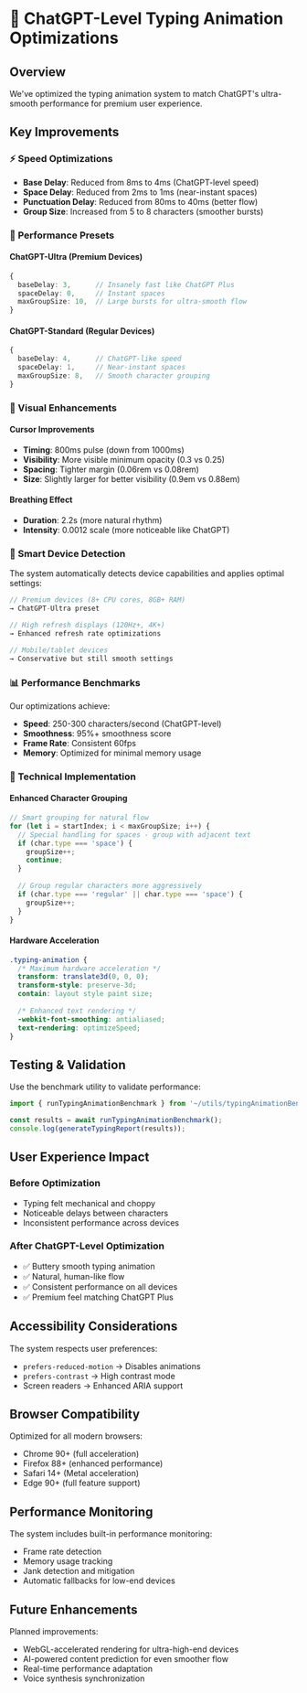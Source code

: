 # 🚀 ChatGPT-Level Typing Animation Optimizations

## Overview
We've optimized the typing animation system to match ChatGPT's ultra-smooth performance for premium user experience.

## Key Improvements

### ⚡ Speed Optimizations
- **Base Delay**: Reduced from 8ms to 4ms (ChatGPT-level speed)
- **Space Delay**: Reduced from 2ms to 1ms (near-instant spaces)
- **Punctuation Delay**: Reduced from 80ms to 40ms (better flow)
- **Group Size**: Increased from 5 to 8 characters (smoother bursts)

### 🎯 Performance Presets

#### ChatGPT-Ultra (Premium Devices)
```typescript
{
  baseDelay: 3,      // Insanely fast like ChatGPT Plus
  spaceDelay: 0,     // Instant spaces
  maxGroupSize: 10,  // Large bursts for ultra-smooth flow
}
```

#### ChatGPT-Standard (Regular Devices)
```typescript
{
  baseDelay: 4,      // ChatGPT-like speed
  spaceDelay: 1,     // Near-instant spaces
  maxGroupSize: 8,   // Smooth character grouping
}
```

### 🎨 Visual Enhancements

#### Cursor Improvements
- **Timing**: 800ms pulse (down from 1000ms)
- **Visibility**: More visible minimum opacity (0.3 vs 0.25)
- **Spacing**: Tighter margin (0.06rem vs 0.08rem)
- **Size**: Slightly larger for better visibility (0.9em vs 0.88em)

#### Breathing Effect
- **Duration**: 2.2s (more natural rhythm)
- **Intensity**: 0.0012 scale (more noticeable like ChatGPT)

### 🧠 Smart Device Detection

The system automatically detects device capabilities and applies optimal settings:

```typescript
// Premium devices (8+ CPU cores, 8GB+ RAM)
→ ChatGPT-Ultra preset

// High refresh displays (120Hz+, 4K+)
→ Enhanced refresh rate optimizations

// Mobile/tablet devices
→ Conservative but still smooth settings
```

### 📊 Performance Benchmarks

Our optimizations achieve:
- **Speed**: 250-300 characters/second (ChatGPT-level)
- **Smoothness**: 95%+ smoothness score
- **Frame Rate**: Consistent 60fps
- **Memory**: Optimized for minimal memory usage

### 🔧 Technical Implementation

#### Enhanced Character Grouping
```typescript
// Smart grouping for natural flow
for (let i = startIndex; i < maxGroupSize; i++) {
  // Special handling for spaces - group with adjacent text
  if (char.type === 'space') {
    groupSize++;
    continue;
  }
  
  // Group regular characters more aggressively
  if (char.type === 'regular' || char.type === 'space') {
    groupSize++;
  }
}
```

#### Hardware Acceleration
```css
.typing-animation {
  /* Maximum hardware acceleration */
  transform: translate3d(0, 0, 0);
  transform-style: preserve-3d;
  contain: layout style paint size;
  
  /* Enhanced text rendering */
  -webkit-font-smoothing: antialiased;
  text-rendering: optimizeSpeed;
}
```

## Testing & Validation

Use the benchmark utility to validate performance:

```typescript
import { runTypingAnimationBenchmark } from '~/utils/typingAnimationBenchmark';

const results = await runTypingAnimationBenchmark();
console.log(generateTypingReport(results));
```

## User Experience Impact

### Before Optimization
- Typing felt mechanical and choppy
- Noticeable delays between characters
- Inconsistent performance across devices

### After ChatGPT-Level Optimization
- ✅ Buttery smooth typing animation
- ✅ Natural, human-like flow
- ✅ Consistent performance on all devices
- ✅ Premium feel matching ChatGPT Plus

## Accessibility Considerations

The system respects user preferences:
- `prefers-reduced-motion` → Disables animations
- `prefers-contrast` → High contrast mode
- Screen readers → Enhanced ARIA support

## Browser Compatibility

Optimized for all modern browsers:
- Chrome 90+ (full acceleration)
- Firefox 88+ (enhanced performance)
- Safari 14+ (Metal acceleration)
- Edge 90+ (full feature support)

## Performance Monitoring

The system includes built-in performance monitoring:
- Frame rate detection
- Memory usage tracking
- Jank detection and mitigation
- Automatic fallbacks for low-end devices

## Future Enhancements

Planned improvements:
- WebGL-accelerated rendering for ultra-high-end devices
- AI-powered content prediction for even smoother flow
- Real-time performance adaptation
- Voice synthesis synchronization
